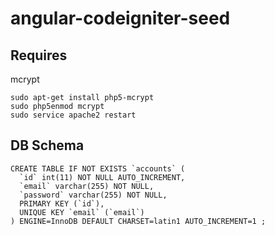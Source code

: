 # angular-codeigniter-seed

## Requires

mcrypt

````
sudo apt-get install php5-mcrypt
sudo php5enmod mcrypt
sudo service apache2 restart
````

## DB Schema

````
CREATE TABLE IF NOT EXISTS `accounts` (
  `id` int(11) NOT NULL AUTO_INCREMENT,
  `email` varchar(255) NOT NULL,
  `password` varchar(255) NOT NULL,
  PRIMARY KEY (`id`),
  UNIQUE KEY `email` (`email`)
) ENGINE=InnoDB DEFAULT CHARSET=latin1 AUTO_INCREMENT=1 ;
````
